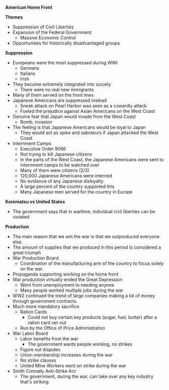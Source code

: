 **American Home Front**

**Themes**
- Suppression of Civil Liberties
- Expansion of the Federal Government
	- Massive Economic Control 
- Opportunities for historically disadvantaged groups

**Suppression**
- Europeans were the most suppressed during WWI
	- Germans
	- Italians
	- Irish
- They become extremely integrated into society
	- There were no real new immigrants
- Many of them served on the front lines
- Japanese Americans are suppressed instead
	- Sneak attack on Pearl Harbor was seen as a cowardly attack
	- Fueled the prejudice against Asian Americans on the West Coast
- Genuine fear that Japan would invade from the West Coast 
	- Bomb, invasion
- The feeling is that Japanese Americans would be loyal to Japan
	- They would act as spies and saboteurs if Japan attacked the West Coast
- Internment Camps
	- Executive Order 9066
	- Not trying to kill Japanese citizens
	- In the parts of the West Coast, the Japanese Americans were sent to internment camps to be watched over
	- Many of them were citizens (2/3)
	- 120,000 Japanese Americans were interned
	- No evidence of any Japanese disloyalty
	- A large percent of the country supported this
	- Many Japanese men served for the country in Europe

**Korematsu vs United States**
- The government says that in wartime, individual civil liberties can be violated

**Production**
- The main reason that we win the war is that we outproduced everyone else.
- The amount of supplies that we produced in this period is considered a great triumph
- War Production Board 
	- Coordination of the manufacturing arm of the country to focus solely on the war. 
- Propaganda supporting working on the home front
- War production virtually ended the Great Depression
	- Went from unemployment to needing anyone
	- Many people worked multiple jobs during the war
- WW2 continued the trend of large companies making a lot of money through government contracts. 
- Much more mandatory sacrifice 
	- Ration Cards
		- Could not buy certain key products (sugar, fuel, butter) after a ration card ran out
	- Run by the Office of Price Administration
- War Labor Board
	- Labor benefits from the war
		- The government wants people working, no strikes
	- Figure out disputes
	- Union membership increases during the war
	- No strike clauses
	- United Mine Workers went on strike during the war
- Smith Connally Anti-Strike Act
	- The government, during the war, can take over any key industry that's striking





